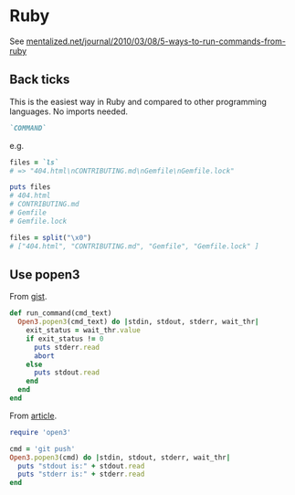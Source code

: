 
# Ruby

See [mentalized.net/journal/2010/03/08/5-ways-to-run-commands-from-ruby](https://mentalized.net/journal/2010/03/08/5-ways-to-run-commands-from-ruby/)


## Back ticks

This is the easiest way in Ruby and compared to other programming languages. No imports needed.

```ruby
`COMMAND`
```

e.g.

```ruby
files = `ls`
# => "404.html\nCONTRIBUTING.md\nGemfile\nGemfile.lock"

puts files
# 404.html
# CONTRIBUTING.md
# Gemfile
# Gemfile.lock

files = split("\x0")
# ["404.html", "CONTRIBUTING.md", "Gemfile", "Gemfile.lock" ]
```


## Use popen3

From [gist](https://gist.github.com/zparnold/0e72d7d3563da2704b900e3b953a8229).

```ruby
def run_command(cmd_text)
  Open3.popen3(cmd_text) do |stdin, stdout, stderr, wait_thr|
    exit_status = wait_thr.value
    if exit_status != 0
      puts stderr.read
      abort
    else
      puts stdout.read
    end
  end
end
```

From [article](https://redpanthers.co/different-ways-to-run-shell-commands-in-ruby/).

```ruby
require 'open3'

cmd = 'git push'
Open3.popen3(cmd) do |stdin, stdout, stderr, wait_thr|
  puts "stdout is:" + stdout.read
  puts "stderr is:" + stderr.read
end
```
